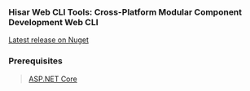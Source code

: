 ### Hisar Web CLI Tools: Cross-Platform Modular Component Development Web CLI

[Latest release on Nuget](https://www.nuget.org/packages/NetCoreStack.Tools/)

### Prerequisites
> [ASP.NET Core](https://github.com/aspnet/Home)